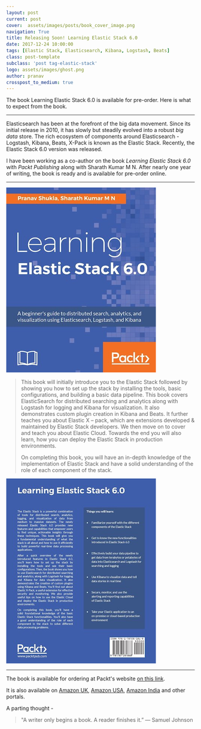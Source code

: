 ```yaml
---
layout: post
current: post
cover:  assets/images/posts/book_cover_image.png
navigation: True
title: Releasing Soon! Learning Elastic Stack 6.0
date: 2017-12-24 10:00:00
tags: [Elastic Stack, Elasticsearch, Kibana, Logstash, Beats]
class: post-template
subclass: 'post tag-elastic-stack'
logo: assets/images/ghost.png
author: pranav
crosspost_to_medium: true
---
```


<p>The book Learning Elastic Stack 6.0 is available for pre-order. Here is what to expect from the book.</p>


<hr />

<p>Elasticsearch has been at the forefront of the big data movement. Since its initial release in 2010, it has slowly but steadily evolved into a robust <i>big data</i> store. The rich ecosystem of components around Elasticsearch - Logstash, Kibana, Beats, X-Pack is known as the Elastic Stack. Recently, the Elastic Stack 6.0 version was released. </p>

I have been working as a co-author on the book <em>Learning Elastic Stack 6.0</em> with <i>Packt Publishing</i> along with Sharath Kumar M N. After nearly one year of writing, the book is ready and is available for pre-order online.

<hr />

<p><img src="assets/images/posts/front_small.jpg" alt="Test Image" /></p>

<blockquote>

<p>
This book will initially introduce you to the Elastic Stack followed by showing you how to set up the stack by installing the tools, basic configurations, and building a basic data pipeline. This book covers ElasticSearch for distributed searching and analytics along with Logstash for logging and Kibana for visualization. It also demonstrates custom plugin creation in Kibana and Beats. It further teaches you about Elastic X – pack, which are extensions developed & maintained by Elastic Stack developers. We then move on to cover and teach you about Elastic Cloud. Towards the end you will also learn, how you can deploy the Elastic Stack in production environments.
</p>

<p>
On completing this book, you will have an in-depth knowledge of the implementation of Elastic Stack and have a solid understanding of the role of each component of the stack.
</p>
</blockquote>

<img src="assets/images/posts/back_small.jpg" alt="Test Image" />

<hr />


The book is available for ordering at Packt's website <a href="https://www.packtpub.com/big-data-and-business-intelligence/learning-elastic-stack-60">on this link</a>.

It is also available on <a href="https://www.amazon.co.uk/Learning-Elastic-Stack-Pranav-Shukla/dp/1787281868/ref=sr_1_1" target="_blank">Amazon UK</a>, <a href="https://www.amazon.com/Learning-Elastic-Stack-Pranav-Shukla/dp/1787281868/ref=tmm_pap_swatch_0" target="_blank">Amazon USA</a>, <a href="https://www.amazon.in/Learning-Elastic-Stack-Pranav-Shukla-ebook/dp/B077T7V7PF/ref=sr_1_1" target="_blank">Amazon India</a> and other portals.

A parting thought -

<blockquote>
"A writer only begins a book. A reader finishes it.”      ― Samuel Johnson
</blockquote>
